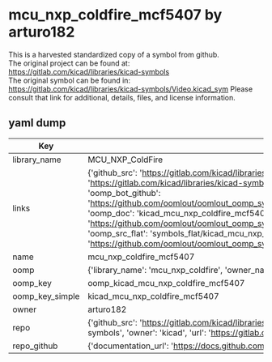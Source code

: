 # mcu_nxp_coldfire_mcf5407 by arturo182  
This is a harvested standardized copy of a symbol from github.  
The original project can be found at:  
https://gitlab.com/kicad/libraries/kicad-symbols  
The original symbol can be found in:
https://gitlab.com/kicad/libraries/kicad-symbols/Video.kicad_sym
Please consult that link for additional, details, files, and license information.  
## yaml dump  
| Key | Value |  
| --- | --- |  
| library_name | MCU_NXP_ColdFire |  
| links | {'github_src': 'https://gitlab.com/kicad/libraries/kicad-symbols/Video.kicad_sym', 'github_src_repo': 'https://gitlab.com/kicad/libraries/kicad-symbols', 'oomp_bot': 'kicad_mcu_nxp_coldfire_mcf5407/working', 'oomp_bot_github': 'https://github.com/oomlout/oomlout_oomp_symbol_bot/tree/main/kicad_mcu_nxp_coldfire_mcf5407/working', 'oomp_doc': 'kicad_mcu_nxp_coldfire_mcf5407/working', 'oomp_doc_github': 'https://github.com/oomlout/oomlout_oomp_symbol_doc/tree/main/kicad_mcu_nxp_coldfire_mcf5407/working', 'oomp_src_flat': 'symbols_flat/kicad_mcu_nxp_coldfire_mcf5407/working', 'oomp_src_flat_github': 'https://github.com/oomlout/oomlout_oomp_symbol_src/tree/main/kicad_mcu_nxp_coldfire_mcf5407/working'} |  
| name | mcu_nxp_coldfire_mcf5407 |  
| oomp | {'library_name': 'mcu_nxp_coldfire', 'owner_name': 'kicad', 'symbol_name': 'mcu_nxp_coldfire_mcf5407'} |  
| oomp_key | oomp_kicad_mcu_nxp_coldfire_mcf5407 |  
| oomp_key_simple | kicad_mcu_nxp_coldfire_mcf5407 |  
| owner | arturo182 |  
| repo | {'github_src': 'https://gitlab.com/kicad/libraries/kicad-symbols/Video.kicad_sym', 'name': 'libraries/kicad-symbols', 'owner': 'kicad', 'url': 'https://gitlab.com/kicad/libraries/kicad-symbols'} |  
| repo_github | {'documentation_url': 'https://docs.github.com/rest/repos/repos#get-a-repository', 'message': 'Not Found'} |  

